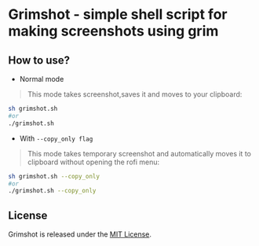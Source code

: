 # Grimshot - simple shell script for making screenshots using grim

## How to use?

- Normal mode
> This mode takes screenshot,saves it and moves to your clipboard:

```bash
sh grimshot.sh
#or
./grimshot.sh
```
- With `--copy_only flag`
> This mode takes temporary screenshot and automatically moves it to clipboard without opening the rofi menu:

```bash
sh grimshot.sh --copy_only
#or
./grimshot.sh --copy_only
```

## License
Grimshot is released under the [MIT License](LICENSE).

